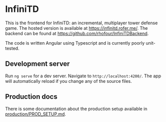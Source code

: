 # InfiniTD

This is the frontend for InfiniTD: an incremental, multiplayer tower defense game. The hosted version is available at https://infinitd.rofer.me/. The backend can be found at https://github.com/rhofour/InfiniTDBackend.

The code is written Angular using Typescript and is currently poorly unit-tested.

## Development server

Run `ng serve` for a dev server. Navigate to `http://localhost:4200/`. The app will automatically reload if you change any of the source files.

## Production docs
There is some documentation about the production setup available in [production/PROD_SETUP.md](production/PROD_SETUP.md).
